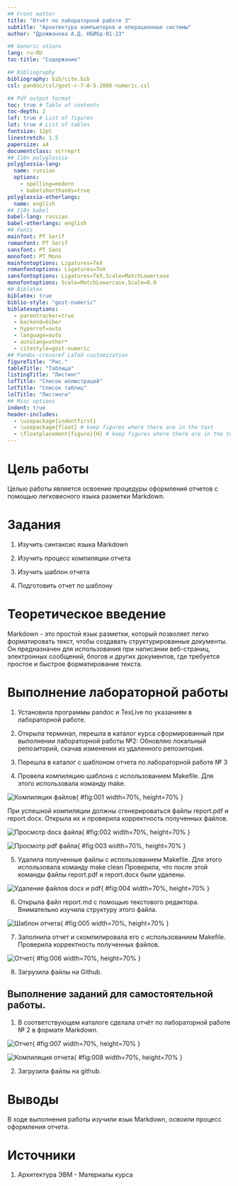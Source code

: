 ```yaml
---
## Front matter
title: "Отчёт по лабораторной работе 3"
subtitle: "Архитектура компьютеров и операционные системы"
author: "Дрожжанова А.Д. НБИбд-01-23"

## Generic otions
lang: ru-RU
toc-title: "Содержание"

## Bibliography
bibliography: bib/cite.bib
csl: pandoc/csl/gost-r-7-0-5-2008-numeric.csl

## Pdf output format
toc: true # Table of contents
toc-depth: 2
lof: true # List of figures
lot: true # List of tables
fontsize: 12pt
linestretch: 1.5
papersize: a4
documentclass: scrreprt
## I18n polyglossia
polyglossia-lang:
  name: russian
  options:
	- spelling=modern
	- babelshorthands=true
polyglossia-otherlangs:
  name: english
## I18n babel
babel-lang: russian
babel-otherlangs: english
## Fonts
mainfont: PT Serif
romanfont: PT Serif
sansfont: PT Sans
monofont: PT Mono
mainfontoptions: Ligatures=TeX
romanfontoptions: Ligatures=TeX
sansfontoptions: Ligatures=TeX,Scale=MatchLowercase
monofontoptions: Scale=MatchLowercase,Scale=0.9
## Biblatex
biblatex: true
biblio-style: "gost-numeric"
biblatexoptions:
  - parentracker=true
  - backend=biber
  - hyperref=auto
  - language=auto
  - autolang=other*
  - citestyle=gost-numeric
## Pandoc-crossref LaTeX customization
figureTitle: "Рис."
tableTitle: "Таблица"
listingTitle: "Листинг"
lofTitle: "Список иллюстраций"
lotTitle: "Список таблиц"
lolTitle: "Листинги"
## Misc options
indent: true
header-includes:
  - \usepackage{indentfirst}
  - \usepackage{float} # keep figures where there are in the text
  - \floatplacement{figure}{H} # keep figures where there are in the text
---
```


# Цель работы

Целью работы является освоение процедуры оформления отчетов с помощью легковесного языка разметки Markdown.

# Задания

1. Изучить синтаксис языка Markdown

2. Изучить процесс компиляции отчета

3. Изучить шаблон отчета

4. Подготовить отчет по шаблону

# Теоретическое введение

Markdown - это простой язык разметки, который позволяет легко форматировать текст, чтобы создавать структурированные документы. Он предназначен для использования при написании веб-страниц, электронных сообщений, блогов и других документов, где требуется простое и быстрое форматирование текста.

# Выполнение лабораторной работы

1. Установила программы pandoc и TexLive по указаниям в лабораторной работе.

2. Открыла терминал, перешла в каталог курса сформированный при выполнении лабораторной работы №2:
Обновляю локальный репозиторий, скачав изменения из удаленного репозитория.

3. Перешла в каталог с шаблоном отчета по лабораторной работе № 3

4. Провела компиляцию шаблона с использованием Makefile. Для этого использовала команду make.

![Компиляция файлов](image/01.png){ #fig:001 width=70%, height=70% }

При успешной компиляции должны сгенерироваться файлы report.pdf и
report.docx. Открыла их и проверила корректность полученных файлов.

![Просмотр docx файла](image/02.png){ #fig:002 width=70%, height=70% }

![Просмотр pdf файла](image/03.png){ #fig:003 width=70%, height=70% }

5. Удалила полученные файлы с использованием Makefile. Для этого использовала команду make clean
Проверила, что после этой команды файлы report.pdf и report.docx были удалены.

![Удаление файлов docx и pdf](image/04.png){ #fig:004 width=70%, height=70% }

6. Открыла файл report.md c помощью текстового редактора.
Внимательно изучила структуру этого файла.

![Шаблон отчета](image/05.png){ #fig:005 width=70%, height=70% }

7. Заполнила отчет и скомпилировала его с использованием Makefile. 
Проверила корректность полученных файлов.

![Отчет](image/06.png){ #fig:006 width=70%, height=70% }

8. Загрузила файлы на Github.

## Выполнение заданий для самостоятельной работы.

1. В соответствующем каталоге сделала отчёт по лабораторной работе № 2 в формате
Markdown. 

![Отчет](image/07.png){ #fig:007 width=70%, height=70% }

![Компиляция отчета](image/08.png){ #fig:008 width=70%, height=70% }

2. Загрузила файлы на github.

# Выводы

В ходе выполнения работы изучили язык Markdown, освоили процесс оформления отчета.

# Источники

1. Архитектура ЭВМ - Материалы курса
